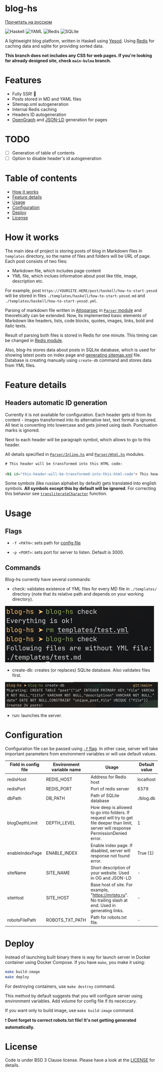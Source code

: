 # blog-hs

[Прочитать на русском](./README.ru.md)

![Haskell](https://img.shields.io/badge/Haskell-5e5086?style=for-the-badge&logo=haskell&logoColor=white)
![YAML](https://img.shields.io/badge/yaml-%23ffffff.svg?style=for-the-badge&logo=yaml&logoColor=151515)
![Redis](https://img.shields.io/badge/redis-%23DD0031.svg?style=for-the-badge&logo=redis&logoColor=white)
![SQLite](https://img.shields.io/badge/sqlite-%2307405e.svg?style=for-the-badge&logo=sqlite&logoColor=white)

A lightweight blog platform, written in Haskell using [Yesod](https://www.yesodweb.com/). 
Using [Redis](https://redis.io/) for caching data and sqlite for providing sorted data.

**This branch does not includes any CSS for web pages. If you're looking for already designed site, check `main-bulma` branch.**

# Features
- Fully SSR! :rocket:
- Posts stored in MD and YAML files
- Sitemap.xml autogeneration
- Internal Redis caching
- Headers ID autogeneration
- [OpenGraph](https://ogp.me) and [JSON-LD](https://json-ld.org/) generation for pages

# TODO

- [ ] Generation of table of contents
- [ ] Option to disable header's id autogeneration

# Table of contents

- [How it works](#how-it-works)
- [Feature details](#feature-details)
- [Usage](#usage)
- [Configuration](#configuration)
- [Deploy](#deploy)
- [License](#lisense)

# How it works

The main idea of project is storing posts of blog in Markdown files in `templates` directory, so the name
of files and folders will be URL of page. Each post consists of two files:
- Markdown file, which includes page content
- YML file, which inclues information about post like title, image, description etc.

For example, post `https://YOURSITE.HERE/post/haskell/how-to-start-yesod` will be stored in files 
`./templates/haskell/how-to-start-yesod.md` and `./templates/haskell/how-to-start-yesod.yml`.

Parsing of markdown file written in [Attoparsec](https://hackage.haskell.org/package/attoparsec) in [`Parser` module](src/Parser/)
and theoretically can be extended. Now, its implemented basic elements of Markdown like headers, lists, code blocks, quotes,
images, links, bold and italic texts.

Result of parsing both files is stored in Redis for one minute. This timing can be changed in [Redis module](src/App/Redis.hs).

Also, blog-hs stores data about posts in SQLite database, which is used for showing latest posts on index page and [generating
sitemap.xml](src/Handlers/Sitemap.hs) file. Database is creating manually using `create-db` command and stores data from YML files.

# Feature details

## Headers automatic ID generation

Currently it is not available for configuration. Each header gets id from its content - images transformed into its alternative
text, text format is ignored. All text is converting into lowercase and gets joined using dash. Punctuation marks is ignored.

Next to each header will be paragraph symbol, which allows to go to this header.

All details specified in [`Parser/Inline.hs`](src/Parser/Inline.hs) and [`Parser/Html.hs`](src/Parser/Html.hs) modules.

```html
# This header will be transformed into this HTML code:

<h1 id="this-header-will-be-transformed-into-this-html-code"> This header will be transformed into HTML code: </h1>
```

Some symbols (like russian alphabet by default) gets translated into english symbols. **All symbols
except this by default will be ignored**. For correcting this behavior see [`transliterateCharacter`](src/Parser/Utils.hs) function.

# Usage

## Flags

- `-f <PATH>`: sets path for [config file](#configuration)

- `-p <PORT>`: sets port for server to listen. Default is 3000.

## Commands

Blog-hs currently have several commands:

- check: validates existence of YML files for every MD file in `./templates/` directory (note that its relative path and depends
on your working directory).

![image](photos/check1.png)

- create-db: creates (or replaces) SQLite database. Also validates files first.

![image](photos/createdb1.png)

- run: launches the server.

# Configuration

Configuration file can be passed using [`-f` flag](#flags). In other case, server will take important parameters from environment
variables or will use default values.

| Field in config file | Environment variable name | Usage | Default value |
|----------------------|---------------------------|-------|---------------|
| redisHost | REDIS_HOST | Address for Redis host | localhost |
| redisPort | REDIS_PORT | Port of redis server | 6379 |
| dbPath | DB_PATH | Path of SQLite database | ./blog.db |
| blogDepthLimit | DEPTH_LEVEL | How deep is allowed to go into folders. If request will try to get file deeper than limit, server will response PermissionDenied error. | 1 |
| enableIndexPage | ENABLE_INDEX | Enable index page. If disabled, server will response not found error. | True (1) |
| siteName | SITE_NAME | Short description of your website. Used in OG and JSON-LD | - |
| siteHost | SITE_HOST | Base host of site. For example, "https://mrtstg.ru". No trailing slash at end. Used in generating links. | - |
| robotsFilePath | ROBOTS_TXT_PATH | Path for robots.txt file. | - |

# Deploy

Instead of launching built binary there is way for launch server in Docker container using Docker Compose. 
If you have `make`, you make it using:

```bash
make build-image
make deploy
```

For destroying containers, use `make destroy` command.

This method by default suggests that you will configure server using environment variables. Add volume for config file
if its nececcary.

If you want only to build image, use `make build-image` command.

:exclamation: **Dont forget to correct robots.txt file! It's not getting generated automatically.**

# License

Code is under BSD 3 Clause license. Please have a look at the [LICENSE](./LICENSE) for details.
